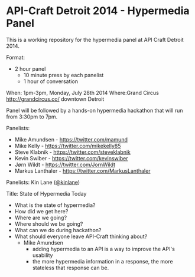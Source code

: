 API-Craft Detroit 2014 - Hypermedia Panel
=======================================

This is a working repository for the hypermedia panel at API Craft Detroit 2014.

Format: 

* 2 hour panel
  * 10 minute press by each panelist
  * 1 hour of conversation

When: 1pm-3pm, Monday, July 28th 2014
Where:Grand Circus http://grandcircus.co/ downtown Detroit

Panel will be followed by a hands-on hypermedia hackathon that will run from 3:30pm to 7pm. 

Panelists:

* Mike Amundsen - https://twitter.com/mamund
* Mike Kelly - https://twitter.com/mikekelly85
* Steve Klabnik - https://twitter.com/steveklabnik
* Kevin Swiber  - https://twitter.com/kevinswiber
* Jørn Wildt - https://twitter.com/JornWildt
* Markus Lanthaler - https://twitter.com/MarkusLanthaler

Panelists: Kin Lane ([@kinlane](https://twitter.com/kinlane))

Title: State of Hypermedia Today

* What is the state of hypermedia?
* How did we get here?
* Where are we going?
* Where should we be going?
* What can we do during hackathon?
* What should everyone leave API-Craft thinking about?
  * Mike Amundsen
    * adding hypermedia to an API is a way to improve the API's usability
    * the more hypermedia information in a response, the more stateless that response can be.
